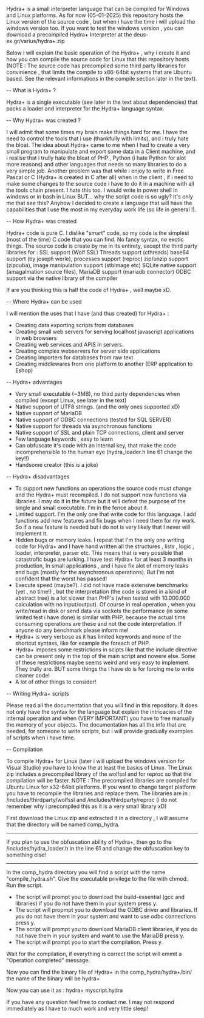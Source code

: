 Hydra+ is a small interpreter language that can be compiled for Windows and Linux platforms.
As for now (05-01-2025) this repository hosts the Linux version of the source code , but when i have the 
time i will upload the windows version too. If you want to test the windows version , you can download a precompiled 
Hydra+ Interpreter at the deus-ex.gr/varius/hydra+.zip

Below i will explain the basic operation of the Hydra+ , why i create it and how you can compile the source code for Linux 
that this repository hosts (NOTE : The source code has precompiled some third party libraries for convinience , that limits the compile to x86-64bit systems that are Ubuntu based.
See the relevant informations in the compile section later in the text).

-- What is Hydra+ ? 

Hydra+ is a single executable (see later in the text about dependencies) that packs a loader and interpreter for the Hydra+ language syntax.

-- Why Hydra+ was created ?

I will admit that some times my brain make things hard for me. I have the need to control the tools that i use (thankfully with limits), and
i truly hate the bloat. The idea about Hydra+ came to me when I had to create a very small program to manipulate and export some data in a Client machine, and i realise
that i trully hate the bloat of PHP , Python (i hate Python for alot more reasons) and other languages that needs so many libraries to do 
a very simple job. Another problem was that while i enjoy to write in Free Pascal or C (Hydra+ is created in C after all) when in the client , if i need to make some changes 
to the source code i have to do it in a machine with all the tools chain present. I hate this too. I would write in power shell in windows or 
in bash in Linux BUT... why the script code is so ugly? It's only me that see this? Anyhow I decided to create a language that will have the capabilities that
I use the most in my everyday work life (so life in general !).

-- How Hydra+ was created

Hydra+ code is pure C. I dislike "smart" code, so my code is the simplest (most of the time) C code that you can find. No fancy syntax, no exotic things.
The source code is create by me in its entirety, except the third party libraries for :
SSL support (Wolf SSL) 
Threads support (cthreads)
base64 support (by joseph werle),
processes support (reproc)
zip/unzip support (zipcuba),
image manipulation support (stbimage etc)
SQLite native support (amagalmation source files),
MariaDB support (mariadb connector)
ODBC support via the native library of the compiler

If are you thinking this is half the code of Hydra+ , well maybe xD.

-- Where Hydra+ can be used

I will mention the uses that I have (and thus created) for Hydra+ :
- Creating data exporting scripts from databases
- Creating small web servers for serving localhost javascript applications in web browsers
- Creating web services and APIS in servers.
- Creating complex webservers for server side applications
- Creating importers for databases from raw text
- Creating middlewares from one platform to another (ERP application to Eshop)

-- Hydra+ advantages

- Very small executable (~3MB), no third party dependencies when compiled (except Linux, see later in the text)
- Native support of UTF8 strings. (and the only ones supported xD) 
- Native support of MariaDB
- Native support of ODBC connections (tested for SQL SERVER)
- Native support for threads via asynchronous functions
- Native support of SSL and plain TCP connections, client and server
- Few language keywords , easy to learn
- Can obfuscate it's code with an internal key, that make the code incomprehensible to the human eye (hydra_loader.h line 61 change the key!!)
- Handsome creator (this is a joke)

-- Hydra+ disadvantages

- To support new functions an operations the source code must change and the Hydra+ must recompiled.
  I do not support new functions via libraries. I may do it in the future but it will defeat the purpose of the
  single and small executable. I'm in the fence about it.
- Limited support. I'm the only one that write code for this language. I add functions add new features and fix bugs
  when I need them for my work. So if a new feature is needed but i do not is very likely that I never will implement it.
- Hidden bugs or memory leaks. I repeat that I'm the only one writing code for Hydra+ and I have hand written all the structures , lists ,
  logic , loader, interpreter, parser etc. This means that is very possible that catastrofic bugs are lurking. I have test Hydra+ for at least 3
  months in production, In small applications , and i have fix alot of memory leaks and bugs (mostly for the asynchronous operations). But
  I'm not confident that the worst has passed!
- Execute speed (maybe?). I did not have made extensive benchmarks (yet , no time!) , but the interpretation (the code is stored in a kind of abstract tree)
  is a lot slower than PHP's (when tested with 10.000.000 calculation with no input/output). Of course in real operation , when you write/read in disk or send data via sockets
  the performance (in some limited test i have done) is similar with PHP, because the actual time consuming operations are these and not
  the code interpretation. If anyone do any benchmark please inform me! 
- Hydra+ is very verbose as it has limited keywords and none of the shortcut syntaxs, like for example the foreach of PHP. 
- Hydra+ imposes some restrictions in scipts like that the include directive can be present only in the top of the main script and nowere else.
  Some of these restrictions maybe seems weird and very easy to implement. They trully are. BUT some things tha I have do is for forcing me to write cleaner code! 
- A lot of other things to consider!

-- Writing Hydra+ scripts

Please read all the documentation that you will find in this repository. It does not only have the syntax for the language but explain the intricacies
of the internal operation and when (VERY IMPORTANT) you have to free manually the memory of your objects.
The documentation has all the info that are needed, for someone to write scripts, but i will provide gradually examples of scripts when i have time. 

-- Compilation

To compile Hydra+ for Linux (later i will upload the windows version for Visual Studio) you have to know
the at least the basics of Linux.
The Linux zip includes a precompiled library of the wolfssl and for reproc so that the compilation will be faster.
NOTE : The precompiled libraries are compiled for Ubuntu Linux for x32-64bit platforms. If you want to change 
target platform you have to recompile the libraries and replace them. The libraries are  in :
/includes/thirdparty/wolfssl
and
/includes/thirdparty/reproc (i do not remember why i precompiled this as it is a very small library xD)

First download the Linux.zip and extracted it in a directory , I will assume that the directory will be named comp_hydra.

***
If you plan to use the obfuscation ability of Hydra+, then go to the /includes/hydra_loader.h in the line 61 and change the obfuscation key to something else!  
***

In the comp_hydra directory you will find a script with the name "compile_hydra.sh". Give the executable privilege to the file with chmod.
Run the script. 
- The script will prompt you to download the build-essential (gcc and libraries) if you do not have them in your system
press y.
- The script will propmpt you to download the ODBC driver and libraries. If you do not have them in your system and want to use odbc connections
  press y.
- The script will prompt you to download MariaDB client libraries, if you do not have them in your system and want to use the MariaDB
  press y.
- The script will prompt you to start the compilation. Press y.

Wait for the compilation, if everything is correct the script will emmit a "Operation completed" message.

Now you can find the binary file of Hydra+ in the comp_hydra/hydra+/bin/
the name of the binary will be hydra+

Now you can use it as :  hydra+ myscript.hydra


If you have any question feel free to contact me. I may not respond immediately as I have to much work and very little sleep! 







